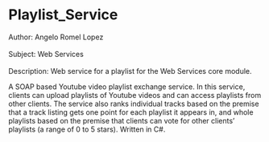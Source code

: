 # Playlist_Service
Author: Angelo Romel Lopez<br/><br/>Subject: Web Services<br/><br/>
Description: Web service for a playlist for the Web Services core module.
<p>
  A SOAP based Youtube video playlist exchange service. In this service, clients can upload playlists of Youtube videos and can access playlists from other clients. The service also ranks individual tracks based on the premise that a track listing gets one point for each playlist it appears in, and whole playlists based on the premise that clients can vote for other clients’ playlists (a range of 0 to 5 stars). Written in C#.
</p>
